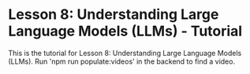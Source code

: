 # Lesson 8: Understanding Large Language Models (LLMs) - Tutorial

This is the tutorial for Lesson 8: Understanding Large Language Models (LLMs). Run 'npm run populate:videos' in the backend to find a video.